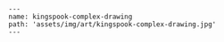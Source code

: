
    ---
    name: kingspook-complex-drawing
    path: 'assets/img/art/kingspook-complex-drawing.jpg'
    ---
    